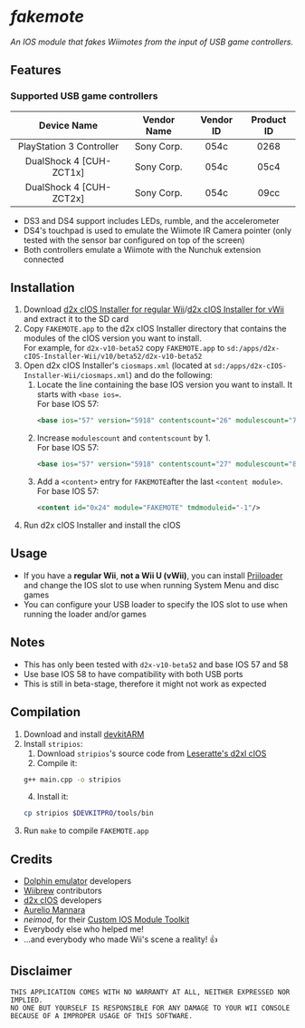 # *_fakemote_*
_An IOS module that fakes Wiimotes from the input of USB game controllers._

## Features

### Supported USB game controllers
| Device Name              | Vendor Name | Vendor ID | Product ID |
|:------------------------:|:-----------:|:---------:|:----------:|
| PlayStation 3 Controller | Sony Corp.  | 054c      | 0268       |
| DualShock 4 [CUH-ZCT1x]  | Sony Corp.  | 054c      | 05c4       |
| DualShock 4 [CUH-ZCT2x]  | Sony Corp.  | 054c      | 09cc       |

- DS3 and DS4 support includes LEDs, rumble, and the accelerometer
- DS4's touchpad is used to emulate the Wiimote IR Camera pointer (only tested with the sensor bar configured on top of the screen)
- Both controllers emulate a Wiimote with the Nunchuk extension connected

## Installation
1) Download [d2x cIOS Installer for regular Wii](https://wii.guide/cios.html)/[d2x cIOS Installer for vWii](https://wiiu.hacks.guide/#/vwii-modding) and extract it to the SD card
2) Copy `FAKEMOTE.app` to the d2x cIOS Installer directory that contains the modules of the cIOS version you want to install.  
   For example, for `d2x-v10-beta52` copy `FAKEMOTE.app` to `sd:/apps/d2x-cIOS-Installer-Wii/v10/beta52/d2x-v10-beta52`
3) Open d2x cIOS Installer's `ciosmaps.xml` (located at `sd:/apps/d2x-cIOS-Installer-Wii/ciosmaps.xml`) and do the following:
   1) Locate the line containing the base IOS version you want to install. It starts with `<base ios=`.  
      For base IOS 57:
      ```xml
      <base ios="57" version="5918" contentscount="26" modulescount="7">
      ```
   3) Increase `modulescount` and `contentscount` by 1.  
      For base IOS 57:
      ```xml
      <base ios="57" version="5918" contentscount="27" modulescount="8">
      ```
   3) Add a `<content>` entry for `FAKEMOTE`after the last `<content module>`.  
      For base IOS 57:
      ```xml
      <content id="0x24" module="FAKEMOTE" tmdmoduleid="-1"/>
      ```
4) Run d2x cIOS Installer and install the cIOS

## Usage
- If you have a **regular Wii**, **not a Wii U (vWii)**, you can install [Priiloader](https://wii.guide/priiloader.html) and change the IOS slot to use when running System Menu and disc games
- You can configure your USB loader to specify the IOS slot to use when running the loader and/or games

## Notes
- This has only been tested with `d2x-v10-beta52` and base IOS 57 and 58
- Use base IOS 58 to have compatibility with both USB ports
- This is still in beta-stage, therefore it might not work as expected

## Compilation
1) Download and install [devkitARM](https://devkitpro.org/wiki/Getting_Started)
2) Install `stripios`:
   1) Download `stripios`'s source code from [Leseratte's d2xl cIOS](https://github.com/Leseratte10/d2xl-cios/tree/master/stripios)
   2) Compile it:
   ```bash
   g++ main.cpp -o stripios
   ```
   4) Install it:
   ```bash
   cp stripios $DEVKITPRO/tools/bin
   ```
3) Run `make` to compile `FAKEMOTE.app`

## Credits
- [Dolphin emulator](https://dolphin-emu.org/) developers
- [Wiibrew](https://wiibrew.org/) contributors
- [d2x cIOS](https://github.com/davebaol/d2x-cios) developers
- [Aurelio Mannara](https://twitter.com/AurelioMannara/)
- _neimod_, for their [Custom IOS Module Toolkit](http://wiibrew.org/wiki/Custom_IOS_Module_Toolkit)
- Everybody else who helped me!
- ...and everybody who made Wii's scene a reality! 👍

## Disclaimer
````
THIS APPLICATION COMES WITH NO WARRANTY AT ALL, NEITHER EXPRESSED NOR IMPLIED.
NO ONE BUT YOURSELF IS RESPONSIBLE FOR ANY DAMAGE TO YOUR WII CONSOLE BECAUSE OF A IMPROPER USAGE OF THIS SOFTWARE.
````
